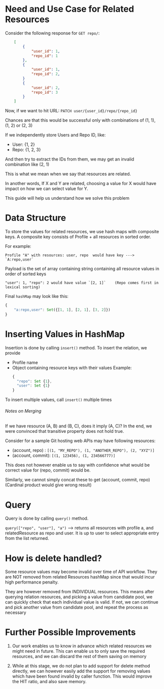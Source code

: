Need and Use Case for Related Resources
=======================================

Consider the following response for `GET repo/`:

```json
    [
        {
            "user_id": 1,
            "repo_id": 1
        },
        {
            "user_id": 1,
            "repo_id": 2,
        }
        {
            "user_id": 2,
            "repo_id": 3
        }
    ]
```

Now, if we want to hit URL: `PATCH user/{user_id}/repo/{repo_id}`

Chances are that this would be successful only with combinations of (1, 1), (1, 2) or (2, 3)

If we independently store Users and Repo ID, like:
- User: {1, 2}
- Repo: {1, 2, 3}

And then try to extract the IDs from them, we may get an invalid combination like (2, 1)

This is what we mean when we say that resources are related.

In another words,
    If X and Y are related, choosing a value for X would have impact on how we can select value for Y.

This guide will help us understand how we solve this problem


Data Structure
==============

To store the values for related resources, we use hash maps with composite keys.
A composite key consists of Profile + all resources in sorted order.

For example:

    Profile "A" with resources: user, repo  would have key ---> `A:repo,user`

Payload is the set of array containing string containing all resource values in order of sorted keys

    "user": 1, "repo": 2 would have value `[2, 1]`    (Repo comes first in lexical sorting)

Final `hashMap` may look like this:
```js
{
    "a:repo,user": Set({[1, 1], [2, 1], [3, 2]})
}
```


Inserting Values in HashMap
===========================


Insertion is done by calling `insert()` method.
To insert the relation, we provide
- Profile name
- Object containing resource keys with their values
  Example:
  ```js
  {
    "repo": Set {1},
    "user": Set {1}
  }
  ```

To insert multiple values, call `insert()` multiple times

###### Notes on Merging
If we have resource (A, B) and (B, C), does it imply (A, C)?
In the end, we were convinced that transitive property does not hold true.

Consider for a sample Git hosting web APIs may have following resources:
- (account, repo) : `[(1, "MY_REPO"), (1, "ANOTHER_REPO"), (2, "XYZ")]`
- (account, commit): `[(1, 123456), (1, 234566777)]`

This does not however enable us to say with confidence what would be correct value for (repo, commit) would be.

Similarly, we cannot simply concat these to get (account, commit, repo)
(Cardinal product would give wrong result)


Query
=====

Query is done by calling `query()` method.

`query(["repo", "user"], "a")` --> returns all resources with profile a, and relatedResource as repo and user.
It is up to user to select appropriate entry from the list returned.


How is delete handled?
======================

Some resource values may become invalid over time of API workflow.
They are NOT removed from related Resources hashMap since that would incur high performance penalty.

They are however removed from INDIVIDUAL resources.
This means after querying relation resources, and picking a value from candidate pool,
we can quickly check that each individual value is valid.
If not, we can continue and pick another value from candidate pool, and repeat the process as necessary


Further Possible Improvements
=============================

1. Our work enables us to know in advance which related resources we might need in future.
This can enable us to only save the required resources, and we can discard the rest of them saving on memory

2. While at this stage, we do not plan to add support for delete method directly,
we can however easily add the support for removing values which have been found invalid by caller function.
This would improve the HIT ratio, and also save memory.

